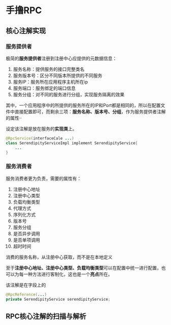 # 手撸RPC

## 核心注解实现

### 服务提供者

极简的**服务提供者**注册到注册中心应提供的元数据信息：

1. 服务名称：提供服务的接口完整类名
2. 服务版本号：区分不同版本所提供的不同服务
3. 服务IP：服务所在应用程序主机所在ip
4. 服务端口：服务绑定的端口信息
5. 服务分组：对不同的服务进行分组，实现服务隔离的效果

其中，一个应用程序中的所提供的服务所在的IP和Port都是相同的，所以在配置文件中直接配置即可，而剩余三项：**服务名称、版本号、分组**，作为服务提供者注解的属性··



设定该注解是放在服务的**实现类**上。

```java
@RpcService(interfaceCale ...)
class SerendipityServiceImpl implement SerendipityService{
    ...
}
```

### 服务消费者

服务消费者更为负责，需要的属性有：

1. 注册中心地址
2. 注册中心类型
3. 负载均衡类型
4. 代理方式
5. 序列化方式
6. 版本号
7. 服务分组
8. 是否异步调用
9. 是否单项调用
10. 超时时间

消费的服务名称，从注册中心获取，而不是在本地定义

至于**注册中心地址、注册中心类型、负载均衡类型**可以在配置中统一进行配置，也可以为每一种方法进行客制化，这也是一个**亮点**所在。



该注解是在字段上的

```java
@RpcReference(...)
private SerendipityService serendipityService;
```



## RPC核心注解的扫描与解析

